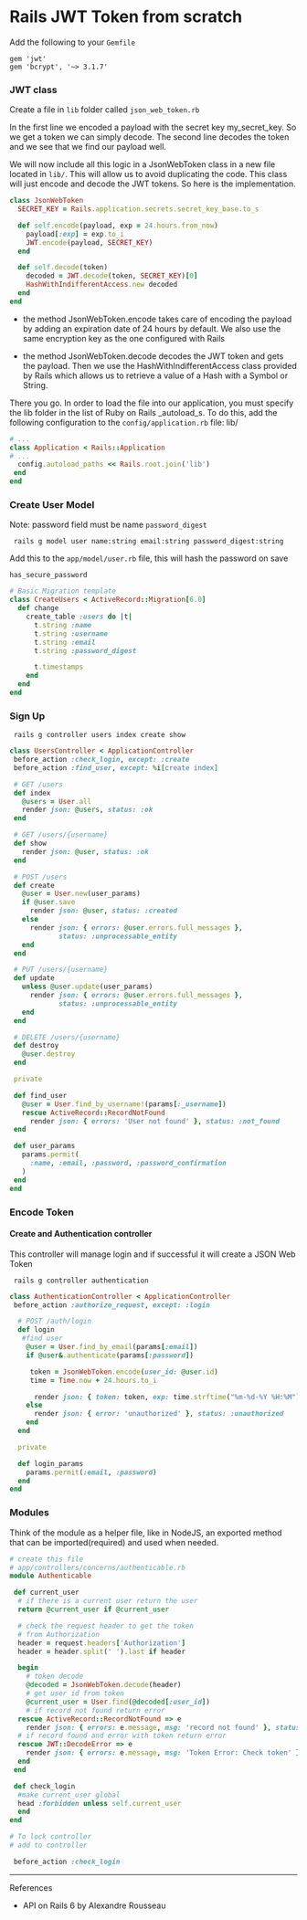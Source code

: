 # Rails JWT Token from scratch

Add the following to your `Gemfile`

```
gem 'jwt'
gem 'bcrypt', '~> 3.1.7'
```

### JWT class

Create a file in `lib` folder called `json_web_token.rb`

In the first line we encoded a payload with the secret key my_secret_key. So we get a token we can simply decode. The second line decodes the token and we see that we find our payload well.

We will now include all this logic in a JsonWebToken class in a new file located in `lib/`. This will allow us to avoid duplicating the code. This class will just encode and decode the JWT tokens. So here is the implementation.

```ruby
class JsonWebToken
  SECRET_KEY = Rails.application.secrets.secret_key_base.to_s

  def self.encode(payload, exp = 24.hours.from_now)
    payload[:exp] = exp.to_i
    JWT.encode(payload, SECRET_KEY)
  end

  def self.decode(token)
    decoded = JWT.decode(token, SECRET_KEY)[0]
    HashWithIndifferentAccess.new decoded
  end
end
```

- the method JsonWebToken.encode takes care of encoding the payload by adding an expiration date of 24 hours by default. We also use the same encryption key as the one configured with Rails

- the method JsonWebToken.decode decodes the JWT token and gets the payload. Then we use the HashWithIndifferentAccess class provided by Rails which allows us to retrieve a value of a Hash with a Symbol or String.

There you go. In order to load the file into our application, you must specify the lib folder in the list of Ruby on Rails \_autoload_s. To do this, add the following configuration to the `config/application.rb` file: lib/

```ruby
# ...
class Application < Rails::Application
# ...
  config.autoload_paths << Rails.root.join('lib')
 end
end
```

### Create User Model

Note: password field must be name `password_digest`

```
 rails g model user name:string email:string password_digest:string
```

Add this to the `app/model/user.rb` file,
this will hash the password on save

```
has_secure_password
```

```ruby
# Basic Migration template
class CreateUsers < ActiveRecord::Migration[6.0]
  def change
    create_table :users do |t|
      t.string :name
      t.string :username
      t.string :email
      t.string :password_digest

      t.timestamps
    end
  end
end

```

### Sign Up

```
 rails g controller users index create show
```

```ruby
class UsersController < ApplicationController
 before_action :check_login, except: :create
 before_action :find_user, except: %i[create index]

 # GET /users
 def index
   @users = User.all
   render json: @users, status: :ok
 end

 # GET /users/{username}
 def show
   render json: @user, status: :ok
 end

 # POST /users
 def create
   @user = User.new(user_params)
   if @user.save
     render json: @user, status: :created
   else
     render json: { errors: @user.errors.full_messages },
            status: :unprocessable_entity
   end
 end

 # PUT /users/{username}
 def update
   unless @user.update(user_params)
     render json: { errors: @user.errors.full_messages },
            status: :unprocessable_entity
   end
 end

 # DELETE /users/{username}
 def destroy
   @user.destroy
 end

 private

 def find_user
   @user = User.find_by_username!(params[:_username])
   rescue ActiveRecord::RecordNotFound
     render json: { errors: 'User not found' }, status: :not_found
 end

 def user_params
   params.permit(
     :name, :email, :password, :password_confirmation
   )
 end
end

```

### Encode Token

#### Create and Authentication controller

This controller will manage login and if successful it will create a JSON Web Token

```terminal
 rails g controller authentication
```

```ruby
class AuthenticationController < ApplicationController
 before_action :authorize_request, except: :login

  # POST /auth/login
  def login
   #find user
    @user = User.find_by_email(params[:email])
    if @user&.authenticate(params[:password])

     token = JsonWebToken.encode(user_id: @user.id)
     time = Time.now + 24.hours.to_i

      render json: { token: token, exp: time.strftime("%m-%d-%Y %H:%M"), username: @user.username }, status: :ok
    else
      render json: { error: 'unauthorized' }, status: :unauthorized
    end
  end

  private

  def login_params
    params.permit(:email, :password)
  end
end

```

### Modules

Think of the module as a helper file, like in NodeJS, an exported method that can be imported(required) and used when needed.

```ruby
# create this file
# app/controllers/concerns/authenticable.rb
module Authenticable

 def current_user
  # if there is a current user return the user
  return @current_user if @current_user

  # check the request header to get the token
  # from Authorization
  header = request.headers['Authorization']
  header = header.split(' ').last if header

  begin
    # token decode
    @decoded = JsonWebToken.decode(header)
    # get user id from token
    @current_user = User.find(@decoded[:user_id])
    # if record not found return error
  rescue ActiveRecord::RecordNotFound => e
    render json: { errors: e.message, msg: 'record not found' }, status: :unauthorized
  # if record found and error with token return error
  rescue JWT::DecodeError => e
    render json: { errors: e.message, msg: 'Token Error: Check token' }, status: :unauthorized
  end
 end

 def check_login
  #make current_user global
  head :forbidden unless self.current_user
  end
end
```

```ruby
# To lock controller
# add to controller

 before_action :check_login
```

---

References

- API on Rails 6 by Alexandre Rousseau
